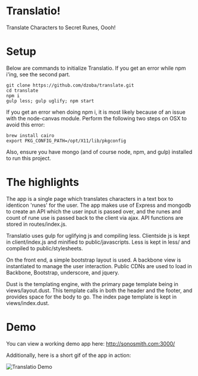 # Translatio!

Translate Characters to Secret Runes, Oooh! 

# Setup

Below are commands to initialize Translatio.  If you get an error while npm i'ing, see the second part.

```
git clone https://github.com/dzoba/translate.git
cd translate
npm i
gulp less; gulp uglify; npm start
```

If you get an error when doing npm i, it is most likely because of an issue with the node-canvas module.  Perform the following two steps on OSX to avoid this error:

```
brew install cairo
export PKG_CONFIG_PATH=/opt/X11/lib/pkgconfig
```

Also, ensure you have mongo (and of course node, npm, and gulp) installed to run this project.

# The highlights
The app is a single page which translates characters in a text box to identicon 'runes' for the user.  The app makes use of Express and mongodb to create an API which the user input is passed over, and the runes and count of rune use is passed back to the client via ajax. API functions are stored in routes/index.js.

Translatio uses gulp for uglifying js and compiling less.  Clientside js is kept in client/index.js and minified to public/javascripts.  Less is kept in less/ and compiled to public/stylesheets.

On the front end, a simple bootstrap layout is used.  A backbone view is instantiated to manage the user interaction.  Public CDNs are used to load in Backbone, Bootstrap, underscore, and jquery.

Dust is the templating engine, with the primary page template being in views/layout.dust.  This template calls in both the header and the footer, and provides space for the body to go.  The index page template is kept in views/index.dust.

# Demo

You can view a working demo app here: http://sonosmith.com:3000/

Additionally, here is a short gif of the app in action:

![Translatio Demo](http://i.imgur.com/fLLY0PB.gif)
